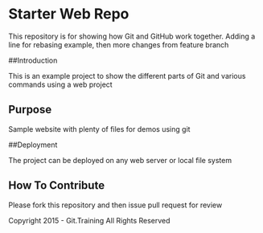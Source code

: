 # Starter Web Repo

This repository is for showing how Git and GitHub work together.
Adding a line for rebasing example, then more changes from feature branch

##Introduction

This is an example project to show the different parts of Git and various commands using a web project

## Purpose

Sample website with plenty of files for demos using git

##Deployment

The project can be deployed on any web server or local file system

## How To Contribute

Please fork this repository and then issue pull request for review

Copyright 2015 - Git.Training All Rights Reserved